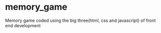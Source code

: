 # memory_game
Memory game coded using the big three(html, css and javascript) of front end development
